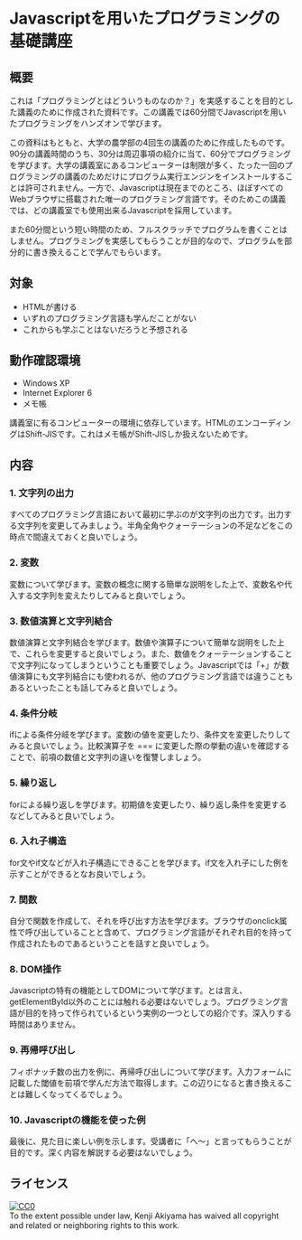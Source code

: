 # Javascriptを用いたプログラミングの基礎講座

## 概要
これは「プログラミングとはどういうものなのか？」を実感することを目的とした講義のために作成された資料です。この講義では60分間でJavascriptを用いたプログラミングをハンズオンで学びます。

この資料はもともと、大学の農学部の4回生の講義のために作成したものです。90分の講義時間のうち、30分は周辺事項の紹介に当て、60分でプログラミングを学びます。大学の講義室にあるコンピューターは制限が多く、たった一回のプログラミングの講義のためだけにプログラム実行エンジンをインストールすることは許可されません。一方で、Javascriptは現在までのところ、ほぼすべてのWebブラウザに搭載された唯一のプログラミング言語です。そのためこの講義では、どの講義室でも使用出来るJavascriptを採用しています。

また60分間という短い時間のため、フルスクラッチでプログラムを書くことはしません。プログラミングを実感してもらうことが目的なので、プログラムを部分的に書き換えることで学んでもらいます。

## 対象

- HTMLが書ける
- いずれのプログラミング言語も学んだことがない
- これからも学ぶことはないだろうと予想される

## 動作確認環境

- Windows XP
- Internet Explorer 6
- メモ帳

講義室に有るコンピューターの環境に依存しています。HTMLのエンコーディングはShift-JISです。これはメモ帳がShift-JISしか扱えないためです。

## 内容

### 1. 文字列の出力

すべてのプログラミング言語において最初に学ぶのが文字列の出力です。出力する文字列を変更してみましょう。半角全角やクォーテーションの不足などをこの時点で間違えておくと良いでしょう。

### 2. 変数

変数について学びます。変数の概念に関する簡単な説明をした上で、変数名や代入する文字列を変えたりしてみると良いでしょう。

### 3. 数値演算と文字列結合

数値演算と文字列結合を学びます。数値や演算子について簡単な説明をした上で、これらを変更すると良いでしょう。また、数値をクォーテーションすることで文字列になってしまうということも重要でしょう。Javascriptでは「+」が数値演算にも文字列結合にも使われるが、他のプログラミング言語では違うこともあるといったことも話してみると良いでしょう。

### 4. 条件分岐

ifによる条件分岐を学びます。変数iの値を変更したり、条件文を変更したりしてみると良いでしょう。比較演算子を === に変更した際の挙動の違いを確認することで、前項の数値と文字列の違いを復讐しましょう。

### 5. 繰り返し

forによる繰り返しを学びます。初期値を変更したり、繰り返し条件を変更するなどしてみると良いでしょう。

### 6. 入れ子構造

for文やif文などが入れ子構造にできることを学びます。if文を入れ子にした例を示すことができるとなお良いでしょう。

### 7. 関数

自分で関数を作成して、それを呼び出す方法を学びます。ブラウザのonclick属性で呼び出していることと含めて、プログラミング言語がそれぞれ目的を持って作成されたものであるということを話すと良いでしょう。

### 8. DOM操作

Javascriptの特有の機能としてDOMについて学びます。とは言え、getElementById以外のことには触れる必要はないでしょう。プログラミング言語が目的を持って作られているという実例の一つとしての紹介です。深入りする時間はありません。

### 9. 再帰呼び出し

フィボナッチ数の出力を例に、再帰呼び出しについて学びます。入力フォームに記載した閾値を前項で学んだ方法で取得します。この辺りになると書き換えることは難しくなってくるでしょう。

### 10. Javascriptの機能を使った例

最後に、見た目に楽しい例を示します。受講者に「へ〜」と言ってもらうことが目的です。深く内容を解説する必要はないでしょう。

## ライセンス

<p xmlns:dct="http://purl.org/dc/terms/">
  <a rel="license"
     href="http://creativecommons.org/publicdomain/zero/1.0/">
    <img src="http://i.creativecommons.org/p/zero/1.0/88x31.png" style="border-style: none;" alt="CC0" />
  </a>
  <br />
  To the extent possible under law,
  <span resource="[_:publisher]" rel="dct:publisher">
    <span property="dct:title">Kenji Akiyama</span></span>
  has waived all copyright and related or neighboring rights to
  this work.
</p>
